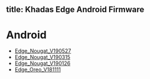 title: Khadas Edge Android Firmware
---

# Android
* [Edge_Nougat_V190527](https://dl.khadas.com/Firmware/Edge/Android/Edge_Nougat_V190527.7z)
* [Edge_Nougat_V190315](https://dl.khadas.com/Firmware/Edge/Android/Edge_Nougat_V190315.7z)
* [Edge_Nougat_V190126](https://dl.khadas.com/Firmware/Edge/Android/Edge_Nougat_V190126.7z)
* [Edge_Oreo_V181111](https://dl.khadas.com/Firmware/Edge/Android/Edge_Oreo_V181111.7z)
